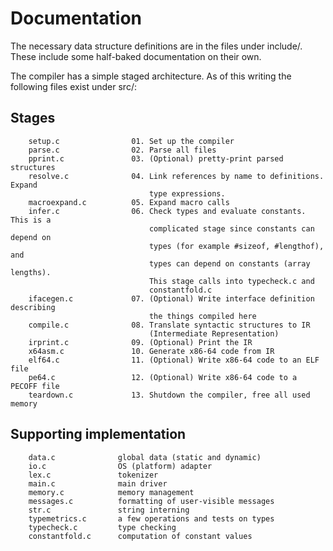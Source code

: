 Documentation
=============

The necessary data structure definitions are in the files under include/. These
include some half-baked documentation on their own.

The compiler has a simple staged architecture. As of this writing the following
files exist under src/:

Stages
------

```text
    setup.c                01. Set up the compiler 
    parse.c                02. Parse all files
    pprint.c               03. (Optional) pretty-print parsed structures
    resolve.c              04. Link references by name to definitions. Expand
                               type expressions.
    macroexpand.c          05. Expand macro calls
    infer.c                06. Check types and evaluate constants. This is a
                               complicated stage since constants can depend on
                               types (for example #sizeof, #lengthof), and
                               types can depend on constants (array lengths).
                               This stage calls into typecheck.c and
                               constantfold.c
    ifacegen.c             07. (Optional) Write interface definition describing
                               the things compiled here
    compile.c              08. Translate syntactic structures to IR
                               (Intermediate Representation)
    irprint.c              09. (Optional) Print the IR
    x64asm.c               10. Generate x86-64 code from IR
    elf64.c                11. (Optional) Write x86-64 code to an ELF file
    pe64.c                 12. (Optional) Write x86-64 code to a PECOFF file
    teardown.c             13. Shutdown the compiler, free all used memory
```

Supporting implementation
-------------------------

```text
    data.c              global data (static and dynamic)
    io.c                OS (platform) adapter
    lex.c               tokenizer
    main.c              main driver
    memory.c            memory management
    messages.c          formatting of user-visible messages
    str.c               string interning
    typemetrics.c       a few operations and tests on types
    typecheck.c         type checking
    constantfold.c      computation of constant values
```
